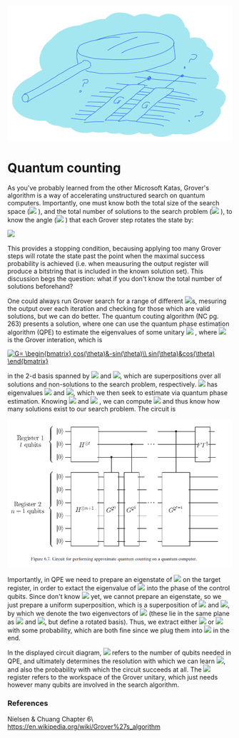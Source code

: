 
![image](graphic.PNG)

# Quantum counting

As you've probably learned from the other Microsoft Katas, Grover's algorithm is a way of accelerating unstructured search on quantum computers.  Importantly, one must know both the total size of the search space (<img src="https://render.githubusercontent.com/render/math?math=N"> ), and the total number of solutions to the search problem (<img src="https://render.githubusercontent.com/render/math?math=M"> ), to know the angle (<img src="https://render.githubusercontent.com/render/math?math=\theta"> ) that each Grover step rotates the state by:

<img src="https://render.githubusercontent.com/render/math?math=\sin^2{\theta/2} = M/2N">

This provides a stopping condition, becausing applying too many Grover steps will rotate the state past the point when the maximal success probability is achieved (i.e. when meausuring the output register will produce a bitstring that is included in the known solution set).  This discussion begs the question: what if you don't know the total number of solutions beforehand?  


One could always run Grover search for a range of different <img src="https://render.githubusercontent.com/render/math?math=M">s, mesuring the output over each iteration and checking for those which are valid solutions, but we can do better.  The quantum couting algorithm (NC pg. 263) presents a solution, where one can use the quantum phase estimation algorithm (QPE) to estimate the eigenvalues of some unitary <img src="https://render.githubusercontent.com/render/math?math=U"> , where <img src="https://render.githubusercontent.com/render/math?math=U">  is the Grover interation, which is 

<a href="https://www.codecogs.com/eqnedit.php?latex=G=&space;\begin{bmatrix}&space;cos(\theta)&-sin(\theta)\\&space;sin(\theta)&cos(\theta)&space;\end{bmatrix}" target="_blank"><img src="https://latex.codecogs.com/gif.latex?G=&space;\begin{bmatrix}&space;cos(\theta)&-sin(\theta)\\&space;sin(\theta)&cos(\theta)&space;\end{bmatrix}" title="G= \begin{bmatrix} cos(\theta)&-sin(\theta)\\ sin(\theta)&cos(\theta) \end{bmatrix}" /></a>

in the 2-d basis spanned by <img src="https://render.githubusercontent.com/render/math?math=|\alpha\rangle"> and <img src="https://render.githubusercontent.com/render/math?math=|\beta\rangle">, which are superpositions over all solutions and non-solutions to the search problem, respectively.  <img src="https://render.githubusercontent.com/render/math?math=G">  has eigenvalues <img src="https://render.githubusercontent.com/render/math?math=e^{i\theta}"> and <img src="https://render.githubusercontent.com/render/math?math=e^{i(2\pi-\theta)}">, which we then seek to estimate via quantum phase estimation.  Knowing <img src="https://render.githubusercontent.com/render/math?math=\theta"> and <img src="https://render.githubusercontent.com/render/math?math=N"> , we can compute <img src="https://render.githubusercontent.com/render/math?math=M">  and thus know how many solutions exist to our search problem.  The circuit is 

![image](circuit.PNG)

Importantly, in QPE we need to prepare an eigenstate of <img src="https://render.githubusercontent.com/render/math?math=U">  on the target register, in order to extact the eigenvalue of <img src="https://render.githubusercontent.com/render/math?math=|u\rangle"> into the phase of the control qubits.  Since don't know <img src="https://render.githubusercontent.com/render/math?math=\theta"> yet, we cannot prepare an eigenstate, so we just prepare a uniform superposition, which is a superposition of <img src="https://render.githubusercontent.com/render/math?math=|a\rangle"> and <img src="https://render.githubusercontent.com/render/math?math=|b\rangle">, by which we denote the two eigenvectors of <img src="https://render.githubusercontent.com/render/math?math=U"> (these lie in the same plane as <img src="https://render.githubusercontent.com/render/math?math=|\alpha\rangle"> and <img src="https://render.githubusercontent.com/render/math?math=|\beta\rangle">, but define a rotated basis).  Thus, we extract either <img src="https://render.githubusercontent.com/render/math?math=\theta"> or <img src="https://render.githubusercontent.com/render/math?math=2\pi - \theta"> with some probability, which are both fine since we plug them into <img src="https://render.githubusercontent.com/render/math?math=\sin^2 \theta/2"> in the end.

In the displayed circuit diagram, <img src="https://render.githubusercontent.com/render/math?math=t"> refers to the number of qubits needed in QPE, and ultimately determines the resolution with which we can learn <img src="https://render.githubusercontent.com/render/math?math=\theta">, and also the probability with which the circuit succeeds at all.  The <img src="https://render.githubusercontent.com/render/math?math=n"> register refers to the workspace of the Grover unitary, which just needs however many qubits are involved in the search algorithm.

### References

Nielsen & Chuang Chapter 6\\
https://en.wikipedia.org/wiki/Grover%27s_algorithm
